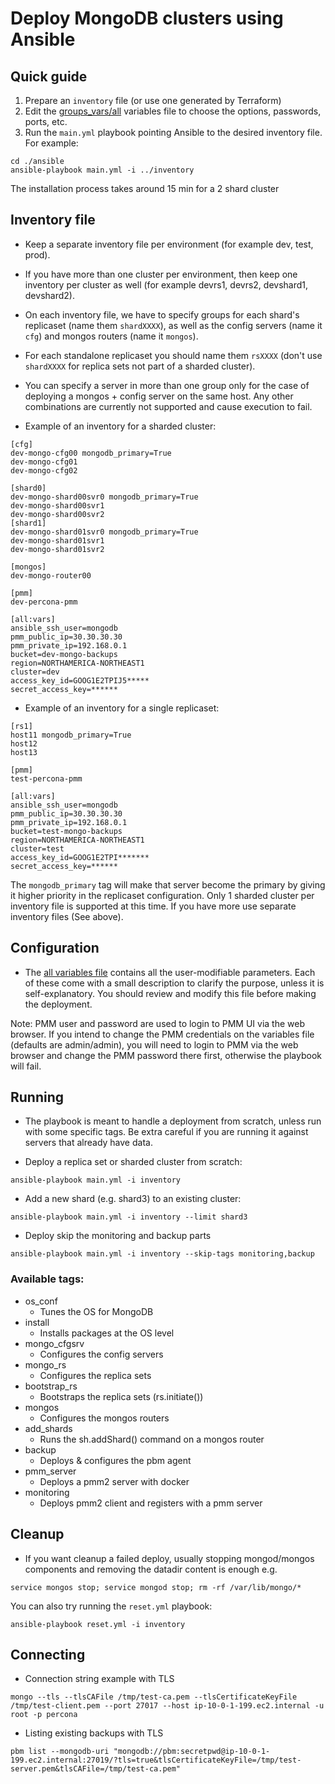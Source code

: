 # Deploy MongoDB clusters using Ansible
## Quick guide
1. Prepare an `inventory` file (or use one generated by Terraform)
2. Edit the [groups_vars/all](group_vars/all) variables file to choose the options, passwords, ports, etc.
3. Run the `main.yml` playbook pointing Ansible to the desired inventory file. For example:
```
cd ./ansible
ansible-playbook main.yml -i ../inventory
```

The installation process takes around 15 min for a 2 shard cluster

## Inventory file

- Keep a separate inventory file per environment (for example dev, test, prod).
- If you have more than one cluster per environment, then keep one inventory per cluster as well (for example devrs1, devrs2, devshard1, devshard2).
- On each inventory file, we have to specify groups for each shard's replicaset (name them `shardXXXX`), as well as the config servers (name it `cfg`) and mongos routers (name it `mongos`).
- For each standalone replicaset you should name them `rsXXXX` (don't use `shardXXXX` for replica sets not part of a sharded cluster).
- You can specify a server in more than one group only for the case of deploying a mongos + config server on the same host. Any other combinations are currently not supported and cause execution to fail.

- Example of an inventory for a sharded cluster:
```
[cfg]
dev-mongo-cfg00 mongodb_primary=True
dev-mongo-cfg01
dev-mongo-cfg02

[shard0]
dev-mongo-shard00svr0 mongodb_primary=True
dev-mongo-shard00svr1
dev-mongo-shard00svr2
[shard1]
dev-mongo-shard01svr0 mongodb_primary=True
dev-mongo-shard01svr1
dev-mongo-shard01svr2

[mongos]
dev-mongo-router00

[pmm]
dev-percona-pmm

[all:vars]
ansible_ssh_user=mongodb
pmm_public_ip=30.30.30.30
pmm_private_ip=192.168.0.1
bucket=dev-mongo-backups
region=NORTHAMERICA-NORTHEAST1
cluster=dev
access_key_id=GOOG1E2TPIJ5*****
secret_access_key=******
```

- Example of an inventory for a single replicaset:
```
[rs1]
host11 mongodb_primary=True
host12
host13

[pmm]
test-percona-pmm

[all:vars]
ansible_ssh_user=mongodb
pmm_public_ip=30.30.30.30
pmm_private_ip=192.168.0.1
bucket=test-mongo-backups
region=NORTHAMERICA-NORTHEAST1
cluster=test
access_key_id=GOOG1E2TPI*******
secret_access_key=******
```

The `mongodb_primary` tag will make that server become the primary by giving it higher priority in the replicaset configuration.
Only 1 sharded cluster per inventory file is supported at this time. If you have more use separate inventory files (See above).

## Configuration
* The [all variables file](group_vars/all) contains all the user-modifiable parameters. Each of these come with a small description to clarify the purpose, unless it is self-explanatory.
You should review and modify this file before making the deployment.

Note: PMM user and password are used to login to PMM UI via the web browser. If you intend to change the PMM credentials on the variables file (defaults are admin/admin), you will need to login to PMM via the web browser and change the PMM password there first, otherwise the playbook will fail.

## Running
* The playbook is meant to handle a deployment from scratch, unless run with some specific tags. Be extra careful if you are running it against servers that already have data.

* Deploy a replica set or sharded cluster from scratch:
```
ansible-playbook main.yml -i inventory
```
* Add a new shard (e.g. shard3) to an existing cluster:
```
ansible-playbook main.yml -i inventory --limit shard3
```
* Deploy skip the monitoring and backup parts
```
ansible-playbook main.yml -i inventory --skip-tags monitoring,backup
```

### Available tags:
  - os_conf
    - Tunes the OS for MongoDB
  - install
    - Installs packages at the OS level
  - mongo_cfgsrv
    - Configures the config servers
  - mongo_rs
    - Configures the replica sets
  - bootstrap_rs
    - Bootstraps the replica sets (rs.initiate())
  - mongos
    - Configures the mongos routers
  - add_shards
    - Runs the sh.addShard() command on a mongos router
  - backup
    - Deploys & configures the pbm agent    
  - pmm_server
    - Deploys a pmm2 server with docker
  - monitoring
    - Deploys pmm2 client and registers with a pmm server

## Cleanup
* If you want cleanup a failed deploy, usually stopping mongod/mongos components and removing the datadir content is enough e.g.
```
service mongos stop; service mongod stop; rm -rf /var/lib/mongo/*
```

You can also try running the `reset.yml` playbook:
```
ansible-playbook reset.yml -i inventory
```

## Connecting
* Connection string example with TLS
```
mongo --tls --tlsCAFile /tmp/test-ca.pem --tlsCertificateKeyFile /tmp/test-client.pem --port 27017 --host ip-10-0-1-199.ec2.internal -u root -p percona
```
* Listing existing backups with TLS
```
pbm list --mongodb-uri "mongodb://pbm:secretpwd@ip-10-0-1-199.ec2.internal:27019/?tls=true&tlsCertificateKeyFile=/tmp/test-server.pem&tlsCAFile=/tmp/test-ca.pem"
```
